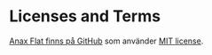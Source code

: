 Licenses and Terms
==============================================

[Anax Flat finns på GitHub](https://github.com/Nicklas766/anax-flat) som använder [MIT license](https://github.com/Nicklas766/anax-flat/blob/master/license.md).
